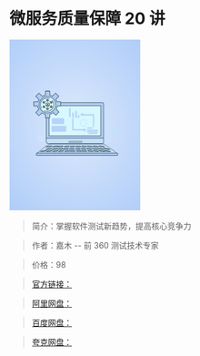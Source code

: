 # 微服务质量保障 20 讲

![img](../../assets/CgqCHl9_0BSAVZQDAABPt7DfHxM217.png)

> 简介：掌握软件测试新趋势，提高核心竞争力

> 作者：嘉木 -- 前 360 测试技术专家

> 价格：98

> [官方链接：]()

> [阿里网盘：]()

> [百度网盘：]()

> [夸克网盘：]()
